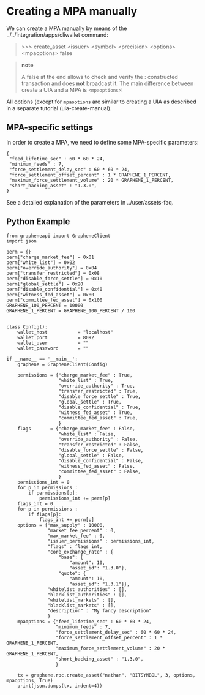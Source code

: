Creating a MPA manually
=======================

We can create a MPA manually by means of the
../../integration/apps/cliwallet command:

> \>\>\> create\_asset \<issuer\> \<symbol\> \<precision\> \<options\>
> \<mpaoptions\> false

> **note**
>
> A false at the end allows to check and verify the
> :   constructed transaction and does **not** broadcast it. The main
>     difference between create a UIA and a MPA is `<mpaoptions>`!
>
All options (except for `mpaoptions` are similar to creating a UIA as
described in a separate tutorial (uia-create-manual).

MPA-specific settings
---------------------

In order to create a MPA, we need to define some MPA-specific
parameters:

``` {.sourceCode .js}
{
 "feed_lifetime_sec" : 60 * 60 * 24,
 "minimum_feeds" : 7,
 "force_settlement_delay_sec" : 60 * 60 * 24,
 "force_settlement_offset_percent" : 1 * GRAPHENE_1_PERCENT,
 "maximum_force_settlement_volume" : 20 * GRAPHENE_1_PERCENT,
 "short_backing_asset" : "1.3.0",
}
```

See a detailed explanation of the parameters in ../user/assets-faq.

Python Example
--------------

``` {.sourceCode .python}
from grapheneapi import GrapheneClient
import json

perm = {}
perm["charge_market_fee"] = 0x01
perm["white_list"] = 0x02
perm["override_authority"] = 0x04
perm["transfer_restricted"] = 0x08
perm["disable_force_settle"] = 0x10
perm["global_settle"] = 0x20
perm["disable_confidential"] = 0x40
perm["witness_fed_asset"] = 0x80
perm["committee_fed_asset"] = 0x100
GRAPHENE_100_PERCENT = 10000
GRAPHENE_1_PERCENT = GRAPHENE_100_PERCENT / 100


class Config():
    wallet_host           = "localhost"
    wallet_port           = 8092
    wallet_user           = ""
    wallet_password       = ""

if __name__ == '__main__':
    graphene = GrapheneClient(Config)

    permissions = {"charge_market_fee" : True,
                   "white_list" : True,
                   "override_authority" : True,
                   "transfer_restricted" : True,
                   "disable_force_settle" : True,
                   "global_settle" : True,
                   "disable_confidential" : True,
                   "witness_fed_asset" : True,
                   "committee_fed_asset" : True,
                   }
    flags       = {"charge_market_fee" : False,
                   "white_list" : False,
                   "override_authority" : False,
                   "transfer_restricted" : False,
                   "disable_force_settle" : False,
                   "global_settle" : False,
                   "disable_confidential" : False,
                   "witness_fed_asset" : False,
                   "committee_fed_asset" : False,
                   }
    permissions_int = 0
    for p in permissions :
        if permissions[p]:
            permissions_int += perm[p]
    flags_int = 0
    for p in permissions :
        if flags[p]:
            flags_int += perm[p]
    options = {"max_supply" : 10000,
               "market_fee_percent" : 0,
               "max_market_fee" : 0,
               "issuer_permissions" : permissions_int,
               "flags" : flags_int,
               "core_exchange_rate" : {
                   "base": {
                       "amount": 10,
                       "asset_id": "1.3.0"},
                   "quote": {
                       "amount": 10,
                       "asset_id": "1.3.1"}},
               "whitelist_authorities" : [],
               "blacklist_authorities" : [],
               "whitelist_markets" : [],
               "blacklist_markets" : [],
               "description" : "My fancy description"
               }
    mpaoptions = {"feed_lifetime_sec" : 60 * 60 * 24,
                  "minimum_feeds" : 7,
                  "force_settlement_delay_sec" : 60 * 60 * 24,
                  "force_settlement_offset_percent" : 1 * GRAPHENE_1_PERCENT,
                  "maximum_force_settlement_volume" : 20 * GRAPHENE_1_PERCENT,
                  "short_backing_asset" : "1.3.0",
                  }

    tx = graphene.rpc.create_asset("nathan", "BITSYMBOL", 3, options, mpaoptions, True)
    print(json.dumps(tx, indent=4))
```
